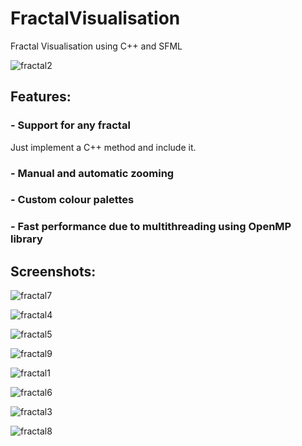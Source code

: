 # FractalVisualisation
 Fractal Visualisation using C++ and SFML

![fractal2](https://github.com/lukehcjackson/FractalVisualisation/assets/150545272/d848abf7-a6c8-475b-9b59-476283de3755)

## Features:
### - Support for any fractal
Just implement a C++ method and include it.

### - Manual and automatic zooming
### - Custom colour palettes
### - Fast performance due to multithreading using OpenMP library

## Screenshots:

![fractal7](https://github.com/lukehcjackson/FractalVisualisation/assets/150545272/d73df78e-8423-48f7-b46e-aaadae4ecf67)

![fractal4](https://github.com/lukehcjackson/FractalVisualisation/assets/150545272/7107e3bf-9648-4569-bbe2-bd7c7a12743b)

![fractal5](https://github.com/lukehcjackson/FractalVisualisation/assets/150545272/640401a2-6437-47c8-baf5-7dc4144e9649)

![fractal9](https://github.com/lukehcjackson/FractalVisualisation/assets/150545272/ea7deaea-6df4-4a32-b975-4cd8a1a33665)

![fractal1](https://github.com/lukehcjackson/FractalVisualisation/assets/150545272/d2a0c8d3-5a58-43fe-a885-6631d8ece567)

![fractal6](https://github.com/lukehcjackson/FractalVisualisation/assets/150545272/f2b638d1-d571-4814-98f3-753f0455d2d1)

![fractal3](https://github.com/lukehcjackson/FractalVisualisation/assets/150545272/7aa5328d-78bc-4027-b833-f36c2532728e)

![fractal8](https://github.com/lukehcjackson/FractalVisualisation/assets/150545272/948a56b2-57bb-4a5e-a68a-429880bf945b)
